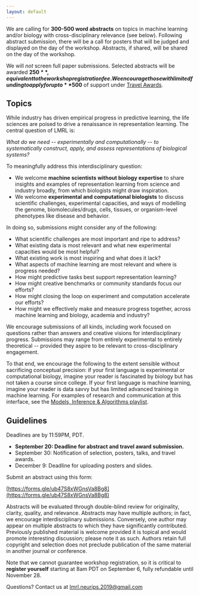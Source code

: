 ```yaml
---
layout: default
---
```

We are calling for **300-500 word abstracts** on topics in machine learning and/or biology with cross-disciplinary relevance (see below). Following abstract submission, there will be a call for posters that will be judged and displayed on the day of the workshop. Abstracts, if shared, will be shared on the day of the workshop.

We will *not* screen full paper submissions. Selected abstracts will be awarded **$250**, equivalent to the workshop registration fee. We encourage those with limited funding to apply for up to **$500** of support under [Travel Awards](https://lmrl-bio.github.io/travel).

## Topics

While industry has driven empirical progress in predictive learning, the life sciences are poised to drive a renaissance in representation learning. The central question of LMRL is:

*What do we need -- experimentally and computationally -- to systematically construct, apply, and assess representations of biological systems?*

To meaningfully address this interdisciplinary question:

- We welcome **machine scientists without biology expertise** to share insights and examples of representation learning from science and industry broadly, from which biologists might draw inspiration.
- We welcome **experimental and computational biologists** to discuss scientific challenges, experimental capacities, and ways of modelling the genome, biomolecules/drugs, cells, tissues, or organism-level phenotypes like disease and behavior.

In doing so, submissions might consider any of the following:

- What scientific challenges are most important and ripe to address?
- What existing data is most relevant and what new experimental capacities would be most helpful?
- What existing work is most inspiring and what does it lack?
- What aspects of machine learning are most relevant and where is progress needed?
- How might predictive tasks best support representation learning?
- How might creative benchmarks or community standards focus our efforts?
- How might closing the loop on experiment and computation accelerate our efforts?
- How might we effectively make and measure progress together, across machine learning and biology, academia and industry?

We encourage submissions of all kinds, including work focused on questions rather than answers and creative visions for interdisciplinary progress. Submissions may range from entirely experimental to entirely theoretical -- provided they aspire to be relevant to cross-disciplinary engagement.

To that end, we encourage the following to the extent sensible without sacrificing conceptual precision: if your first language is experimental or computational biology, imagine your reader is fascinated by biology but has not taken a course since college. If your first language is machine learning, imagine your reader is data savvy but has limited advanced training in machine learning. For examples of research and communication at this interface, see the [Models, Inference & Algorithms playlist](https://www.youtube.com/playlist?list=PLlMMtlgw6qNjROoMNTBQjAcdx53kV50cS).

## Guidelines

Deadlines are by 11:59PM, PDT.

- **September 20: Deadline for abstract and travel award submission.**
- September 30: Notification of selection, posters, talks, and travel awards.
- December 9: Deadline for uploading posters and slides.

Submit an abstract using this form:

[https://forms.gle/ub47S8xWGnsVa8Bg8](https://forms.gle/ub47S8xWGnsVa8Bg8)

Abstracts will be evaluated through double-blind review for originality, clarity, quality, and relevance. Abstracts may have multiple authors; in fact, we encourage interdisciplinary submissions. Conversely, one author may appear on multiple abstracts to which they have significantly contributed. Previously published material is welcome provided it is topical and would promote interesting discussion; please note it as such. Authors retain full copyright and selection does not preclude publication of the same material in another journal or conference.

Note that we cannot guarantee workshop registration, so it is critical to **register yourself** starting at 8am PDT on September 6, fully refundable until November 28.

Questions? Contact us at <a href = "mailto: lmrl.neurips.2019@gmail.com">lmrl.neurips.2019@gmail.com</a>
